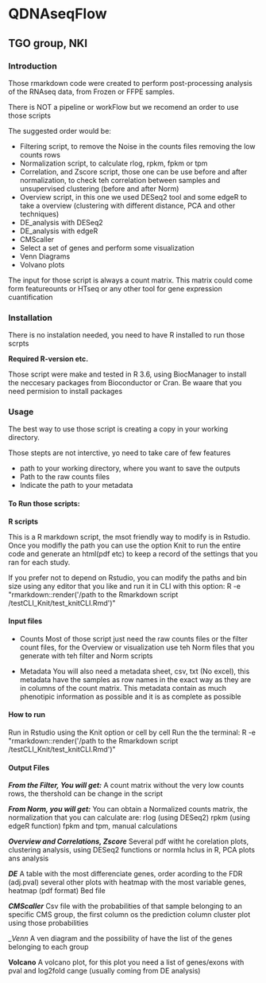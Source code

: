 # QDNAseqFlow 
## TGO group, NKI

### Introduction

Those rmarkdown code were created to perform post-processing analysis of the RNAseq data, from Frozen or FFPE samples.

There is NOT a pipeline or workFlow but we recomend an order to use those scripts

The suggested order would be:

- Filtering script, to remove the Noise in the counts files removing the low counts rows
- Normalization script, to calculate rlog, rpkm, fpkm or tpm 
- Correlation, and  Zscore script, those one can be use before and after normalization, to check teh correlation between samples and unsupervised clustering (before and after Norm)
- Overview script, in this one we used DESeq2 tool and some edgeR to take a overview (clustering with different distance, PCA and other techniques)
- DE_analysis with DESeq2
- DE_analysis with edgeR
- CMScaller
- Select a set of genes and perform some visualization
- Venn Diagrams
- Volvano plots


The input for those script is always a count matrix. This matrix could come form featureounts or HTseq or any other tool for gene expression cuantification 


### Installation

There is no instalation needed, you need to have R installed to run those scrpts

**Required R-version etc.**

Those script were make and tested in R 3.6, using BiocManager to install the neccesary packages from Bioconductor or Cran. Be waare that you need permision to install packages


### Usage

The best way to use those script is creating a copy in your working directory.

Those stepts are not interctive, yo need to take care of few features

- path to your working directory, where you want to save the outputs
- Path to the raw counts files 
- Indicate the path to your metadata


#### To Run those scripts: 

__R scripts__

This is a R markdown script, the msot friendly way to modify is in Rstudio. Once you modifly the path you can use the option Knit to run the entire code and generate an html(pdf etc) to keep a record of the settings that you ran for each study. 

If you prefer not to depend on Rstudio, you can modify the paths and bin size using any editor that you like and run it in CLI with this option:
R -e "rmarkdown::render('/path to the Rmarkdown script /testCLI_Knit/test_knitCLI.Rmd')"


#### Input files

- Counts
Most of those script just need the raw counts files or the filter count files, for the Overview or visualization use teh Norm files that you generate with teh filter and Norm scripts

- Metadata
You will also need a metadata sheet, csv, txt (No excel), this metadata have the samples as row names in the exact way as they are in columns of the count matrix. This metadata contain as much phenotipic information as possible and it is as complete as possible

#### How to run 

Run in Rstudio using the Knit option or cell by cell
Run the the terminal:
R -e "rmarkdown::render('/path to the Rmarkdown script /testCLI_Knit/test_knitCLI.Rmd')"


#### Output Files
___From the Filter, You will get:___
A count matrix without the very low counts rows, the thershold can be change in the script

___From Norm, you will get:___
You can obtain a Normalized counts matrix, the normalization that you can calculate are: 
rlog (using DESeq2)
rpkm (using edgeR function)
fpkm and tpm, manual calculations

___Overview and Correlations, Zscore___
Several pdf witht he corelation plots, clustering analysis, using DESeq2 functions or normla hclus in R, PCA plots ans analysis

___DE___
A table with the most differenciate genes, order acording to the FDR (adj.pval)
several other plots with heatmap with the most variable genes, heatmap (pdf format)
Bed file 

___CMScaller___
Csv file with the probabilities of that sample belonging to an specific CMS group, the first column os the prediction column
cluster plot using those probabilities

__Venn_
A ven diagram and the possibility of have the list of the genes belonging to each group

__Volcano__
A volcano plot, for this plot you need a list of genes/exons with pval and log2fold cange (usually coming from DE analysis)

